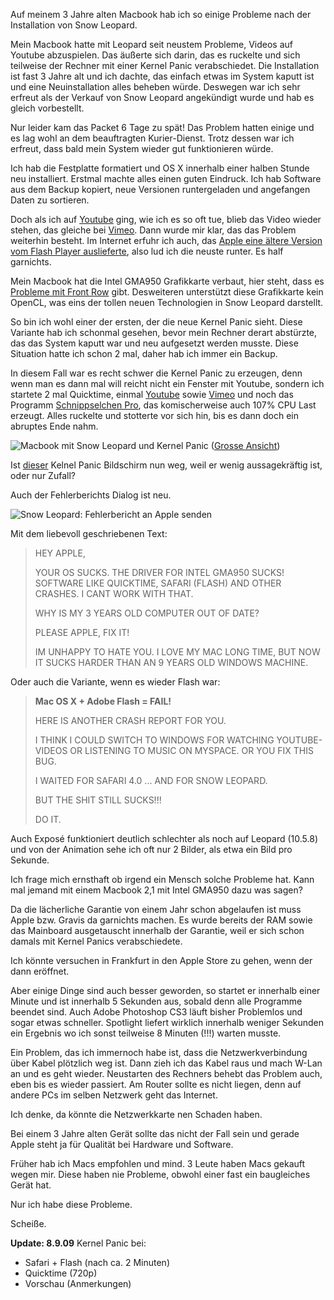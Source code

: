 <!--
.. title: Snow Leopard auf altem Macbook unbenutzbar
.. slug: 996-snow-leopard-auf-altem-macbook-unbenutzbar
.. date: 2009-09-06 01:44:07
.. tags: Kernel Panic,OS X,Snow Leopard,Apple,Software
.. description: 
.. type: text
-->

Auf meinem 3 Jahre alten Macbook hab ich so einige Probleme nach der Installation von Snow Leopard.
<!-- TEASER_END -->

Mein Macbook hatte mit Leopard seit neustem Probleme, Videos auf Youtube abzuspielen. Das äußerte sich darin, das es ruckelte und sich teilweise der Rechner mit einer Kernel Panic verabschiedet.
Die Installation ist fast 3 Jahre alt und ich dachte, das einfach etwas im System kaputt ist und eine Neuinstallation alles beheben würde.
Deswegen war ich sehr erfreut als der Verkauf von Snow Leopard angekündigt wurde und hab es gleich vorbestellt.

Nur leider kam das Packet 6 Tage zu spät!
Das Problem hatten einige und es lag wohl an dem beauftragten Kurier-Dienst.
Trotz dessen war ich erfreut, dass bald mein System wieder gut funktionieren würde.

Ich hab die Festplatte formatiert und OS X innerhalb einer halben Stunde neu installiert.
Erstmal machte alles einen guten Eindruck.
Ich hab Software aus dem Backup kopiert, neue Versionen runtergeladen und angefangen Daten zu sortieren.

Doch als ich auf [Youtube](http://www.youtube.com/?gl=DE&hl=de) ging, wie ich es so oft tue, blieb das Video wieder stehen, das gleiche bei [Vimeo](http://www.vimeo.com/). Dann wurde mir klar, das das Problem weiterhin besteht. Im Internet erfuhr ich auch, das [Apple eine ältere Version vom Flash Player auslieferte](http://www.fscklog.com/2009/09/sammelsurium-lückenhaftes-flash-plugin-durch-106-vorgefertigte-iphone-klingeltöne-apple-ms-kampagne-raub-store-etc.html), also lud ich die neuste runter. Es half garnichts.

Mein Macbook hat die Intel GMA950 Grafikkarte verbaut, hier steht, dass es [Probleme mit Front Row](http://www.macnotes.de/2009/09/01/probleme-mit-front-row-nach-snow-leopard-upgrade-auf-mac-mini-und-macbook/) gibt. Desweiteren unterstützt diese Grafikkarte kein OpenCL, was eins der tollen neuen Technologien in Snow Leopard darstellt.

So bin ich wohl einer der ersten, der die neue Kernel Panic sieht.
Diese Variante hab ich schonmal gesehen, bevor mein Rechner derart abstürzte, das das System kaputt war und neu aufgesetzt werden musste.
Diese Situation hatte ich schon 2 mal, daher hab ich immer ein Backup.

In diesem Fall war es recht schwer die Kernel Panic zu erzeugen, denn wenn man es dann mal will reicht nicht ein Fenster mit Youtube, sondern ich startete 2 mal Quicktime, einmal [Youtube](http://www.youtube.com/?gl=DE&hl=de) sowie [Vimeo](http://www.vimeo.com/) und noch das Programm [Schnippselchen Pro](http://myownapp.com/site/moapp3.0/applications_leo/freestuff/schnippselchenpro/schnippselchenpro.html), das komischerweise auch 107% CPU Last erzeugt. Alles ruckelte und stotterte vor sich hin, bis es dann doch ein abruptes Ende nahm.

![Macbook mit Snow Leopard und Kernel Panic](/images/macbook_kernel_panic_quicktime_blog.jpg)
([Grosse Ansicht](http://davidak.de/fotos/technik/macbook_kernel_panic_quicktime.jpg.php))

Ist [dieser](http://davidak.de/fotos/technik/kernelpanic_assaultcube.jpg.php) Kelnel Panic Bildschirm nun weg, weil er wenig aussagekräftig ist, oder nur Zufall?

Auch der Fehlerberichts Dialog ist neu.

![Snow Leopard: Fehlerbericht an Apple senden](/images/macbook_kernel_panic_quicktime_blog_2.jpg)

Mit dem liebevoll geschriebenen Text:

>HEY APPLE,
>
>YOUR OS SUCKS.
>THE DRIVER FOR INTEL GMA950 SUCKS!
>SOFTWARE LIKE QUICKTIME, SAFARI (FLASH) AND OTHER CRASHES.
>I CANT WORK WITH THAT.
>
>WHY IS MY 3 YEARS OLD COMPUTER OUT OF DATE?
>
>PLEASE APPLE, FIX IT!
>
>IM UNHAPPY TO HATE YOU.
>I LOVE MY MAC LONG TIME, BUT NOW IT SUCKS HARDER THAN AN 9 YEARS OLD WINDOWS MACHINE.

Oder auch die Variante, wenn es wieder Flash war:

>**Mac OS X + Adobe Flash = FAIL!**
>
>HERE IS ANOTHER CRASH REPORT FOR YOU.
>
>I THINK I COULD SWITCH TO WINDOWS FOR WATCHING YOUTUBE-VIDEOS OR LISTENING TO MUSIC ON MYSPACE.
>OR YOU FIX THIS BUG.
>
>I WAITED FOR SAFARI 4.0 ... AND FOR SNOW LEOPARD.
>
>BUT THE SHIT STILL SUCKS!!!
>
>DO IT.

Auch Exposé funktioniert deutlich schlechter als noch auf Leopard (10.5.8) und von der Animation sehe ich oft nur 2 Bilder, als etwa ein Bild pro Sekunde.

Ich frage mich ernsthaft ob irgend ein Mensch solche Probleme hat.
Kann mal jemand mit einem Macbook 2,1 mit Intel GMA950 dazu was sagen?

Da die lächerliche Garantie von einem Jahr schon abgelaufen ist muss Apple bzw. Gravis da garnichts machen.
Es wurde bereits der RAM sowie das Mainboard ausgetauscht innerhalb der Garantie, weil er sich schon damals mit Kernel Panics verabschiedete.

Ich könnte versuchen in Frankfurt in den Apple Store zu gehen, wenn der dann eröffnet.

Aber einige Dinge sind auch besser geworden, so startet er innerhalb einer Minute und ist innerhalb 5 Sekunden aus, sobald denn alle Programme beendet sind.
Auch Adobe Photoshop CS3 läuft bisher Problemlos und sogar etwas schneller.
Spotlight liefert wirklich innerhalb weniger Sekunden ein Ergebnis wo ich sonst teilweise 8 Minuten (!!!) warten musste.

Ein Problem, das ich immernoch habe ist, dass die Netzwerkverbindung über Kabel plötzlich weg ist.
Dann zieh ich das Kabel raus und mach W-Lan an und es geht wieder.
Neustarten des Rechners behebt das Problem auch, eben bis es wieder passiert.
Am Router sollte es nicht liegen, denn auf andere PCs im selben Netzwerk geht das Internet.

Ich denke, da könnte die Netzwerkkarte nen Schaden haben.

Bei einem 3 Jahre alten Gerät sollte das nicht der Fall sein und gerade Apple steht ja für Qualität bei Hardware und Software.

Früher hab ich Macs empfohlen und mind. 3 Leute haben Macs gekauft wegen mir.
Diese haben nie Probleme, obwohl einer fast ein baugleiches Gerät hat.

Nur ich habe diese Probleme.

Scheiße.


**Update: 8.9.09**
Kernel Panic bei:
	
- Safari + Flash (nach ca. 2 Minuten)
- Quicktime (720p)
- Vorschau (Anmerkungen)
